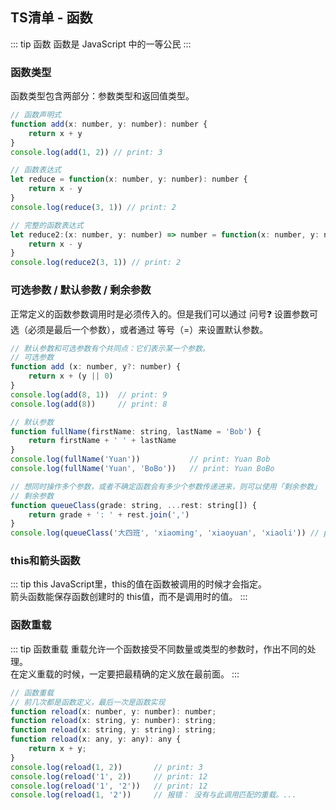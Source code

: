 ## TS清单 - 函数
::: tip 函数
函数是 JavaScript 中的一等公民
:::

### 函数类型
函数类型包含两部分：参数类型和返回值类型。
```js
// 函数声明式
function add(x: number, y: number): number {
    return x + y
}
console.log(add(1, 2)) // print: 3

// 函数表达式
let reduce = function(x: number, y: number): number {
    return x - y
}
console.log(reduce(3, 1)) // print: 2

// 完整的函数表达式
let reduce2:(x: number, y: number) => number = function(x: number, y: number): number {
    return x - y
}
console.log(reduce2(3, 1)) // print: 2
```

### 可选参数 / 默认参数 / 剩余参数
正常定义的函数参数调用时是必须传入的。但是我们可以通过 问号❓ 设置参数可选（必须是最后一个参数），或者通过 等号（=）来设置默认参数。
```js
// 默认参数和可选参数有个共同点：它们表示某一个参数。
// 可选参数
function add (x: number, y?: number) {
    return x + (y || 0)
}
console.log(add(8, 1))  // print: 9
console.log(add(8))     // print: 8

// 默认参数
function fullName(firstName: string, lastName = 'Bob') {
    return firstName + ' ' + lastName
}
console.log(fullName('Yuan'))           // print: Yuan Bob
console.log(fullName('Yuan', 'BoBo'))   // print: Yuan BoBo

// 想同时操作多个参数，或者不确定函数会有多少个参数传递进来，则可以使用「剩余参数」
// 剩余参数
function queueClass(grade: string, ...rest: string[]) {
    return grade + ': ' + rest.join(',')
}
console.log(queueClass('大四班', 'xiaoming', 'xiaoyuan', 'xiaoli')) // print: 大四班: xiaoming,xiaoyuan,xiaoli
```

### this和箭头函数
::: tip this
JavaScript里，this的值在函数被调用的时候才会指定。<br/>
箭头函数能保存函数创建时的 this值，而不是调用时的值。
:::

### 函数重载
::: tip 函数重载
重载允许一个函数接受不同数量或类型的参数时，作出不同的处理。<br/>
在定义重载的时候，一定要把最精确的定义放在最前面。
:::
```js
// 函数重载
// 前几次都是函数定义，最后一次是函数实现
function reload(x: number, y: number): number;
function reload(x: string, y: number): string;
function reload(x: string, y: string): string;
function reload(x: any, y: any): any {
    return x + y;
}
console.log(reload(1, 2))       // print: 3
console.log(reload('1', 2))     // print: 12
console.log(reload('1', '2'))   // print: 12
console.log(reload(1, '2'))     // 报错： 没有与此调用匹配的重载。...
```

<!-- 
```js
function funcArgs(...args: string[]) {
    console.log(args)
}
// 以下代码 tsc运行时 会报错，但是 编译时 不报错
// tsc: Argument of type 'number' is not assignable to parameter of type 'string'.
funcArgs('a', 'b', 123, true);
``` -->